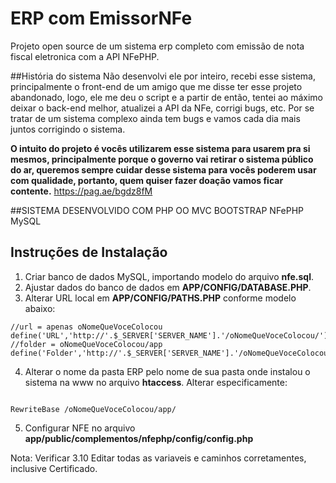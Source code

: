 # ERP com EmissorNFe
Projeto open source de um sistema erp completo com emissão de nota fiscal eletronica com a API NFePHP.

##História do sistema
Não desenvolvi ele por inteiro, recebi esse sistema, principalmente o front-end de um amigo que me disse ter esse projeto abandonado, logo, ele me deu o script e a partir de então, tentei ao máximo deixar o back-end melhor, atualizei a API da NFe, corrigi bugs, etc. Por se tratar de um sistema complexo ainda tem bugs e vamos cada dia mais juntos corrigindo o sistema.

**O intuito do projeto é vocês utilizarem esse sistema para usarem pra si mesmos, principalmente porque o governo vai retirar o sistema público do ar, queremos sempre cuidar desse sistema para vocês poderem usar com qualidade, portanto, quem quiser fazer doação vamos ficar contente.** https://pag.ae/bgdz8fM

##SISTEMA DESENVOLVIDO COM
PHP OO
MVC
BOOTSTRAP
NFePHP
MySQL

## Instruções de Instalação
1. Criar banco de dados MySQL, importando modelo do arquivo **nfe.sql**.
2. Ajustar dados do banco de dados em **APP/CONFIG/DATABASE.PHP**.
3. Alterar URL local em **APP/CONFIG/PATHS.PHP** conforme modelo abaixo:
```
//url = apenas oNomeQueVoceColocou
define('URL','http://'.$_SERVER['SERVER_NAME'].'/oNomeQueVoceColocou/');
//folder = oNomeQueVoceColocou/app
define('Folder','http://'.$_SERVER['SERVER_NAME'].'/oNomeQueVoceColocou/public/');
```

4. Alterar o nome da pasta ERP pelo nome de sua pasta onde instalou o sistema na www no arquivo **htaccess**. Alterar especificamente:
```

RewriteBase /oNomeQueVoceColocou/app/ 

```
5. Configurar NFE no arquivo **app/public/complementos/nfephp/config/config.php**

Nota: Verificar 3.10 Editar todas as variaveis e caminhos corretamentes, inclusive Certificado.
